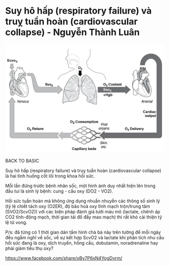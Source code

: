 # Suy hô hấp (respiratory failure) và truỵ tuần hoàn (cardiovascular collapse) - Nguyễn Thành Luân
  

  

  
![Suy hô hấp (respiratory failure) và truỵ tuần hoàn (cardiovascular collapse) - Nguyễn Thành Luân-20240602180150589.webp](../200%20FILES/201%20Image/Suy%20h%C3%B4%20h%E1%BA%A5p%20(respiratory%20failure)%20v%C3%A0%20tru%E1%BB%B5%20tu%E1%BA%A7n%20ho%C3%A0n%20(cardiovascular%20collapse)%20-%20Nguy%E1%BB%85n%20Th%C3%A0nh%20Lu%C3%A2n-20240602180150589.webp)
  

  
BACK TO BASIC  
  
  
  
Suy hô hấp (respiratory failure) và truỵ tuần hoàn (cardiovascular collapse) là hai tình huống cốt lõi trong khoa hồi sức.  
  

  
Mỗi lần đứng trước bệnh nhân sốc, một hình ảnh duy nhất hiện lên trong đầu tui là sinh lý bệnh: cung - cầu oxy (DO2 - VO2).  
  

  
Hồi sức tuần hoàn mà không ứng dụng nhuần nhuyễn các thông số sinh lý (tỷ lệ chiết tách oxy (O2ER), độ bão hoà oxy tĩnh mạch trộn/trung tâm (SVO2/ScvO2)) với các biện pháp đánh giá tưới máu mô (lactate, chênh áp CO2 tĩnh-động mạch, thời gian tái đổ đầy mao mạch) thì rất khó cải thiện tỷ lệ tử vong.  
  

  
P/s: đã từng có 1 thời gian dán tấm hình chà bá này trên tường để mỗi ngày đều ngẫm nghĩ về sốc, về sự kết hợp ScvO2 và lactate khi phân tích nhu cầu hồi sức đang là oxy, dịch truyền, hồng cầu, dobutamin, noradrenaline hay phải giảm tiêu thụ oxy?
  

  
https://www.facebook.com/share/oBy7P6xN4YogDvrm/